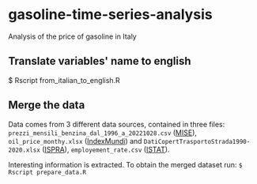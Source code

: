 # gasoline-time-series-analysis
Analysis of the price of gasoline in Italy

## Translate variables' name to english
$ Rscript from_italian_to_english.R

## Merge the data
Data comes from 3 different data sources, contained in three files: ``prezzi_mensili_benzina_dal_1996_a_20221028.csv`` ([MISE]), ``oil_price_monthy.xlsx`` ([IndexMundi]) and ``DatiCopertTrasportoStrada1990-2020.xlsx`` ([ISPRA]), ``employement_rate.csv`` ([ISTAT]). 

Interesting information is extracted. To obtain the merged dataset run:
``$ Rscript prepare_data.R ``


[//]: # (HyperLinks)

[MISE]: https://dgsaie.mise.gov.it/prezzi_carburanti_mensili.php?lang=en_US
[IndexMundi]: https://www.indexmundi.com/commodities/?commodity=crude-oil&months=360
[ISPRA]: http://emissioni.sina.isprambiente.it/serie-storiche-emissioni/
[ISTAT]: http://dati.istat.it/Index.aspx?DataSetCode=DCCV_TAXOCCU1#
